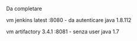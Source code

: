 Da completare

vm jenkins latest :8080 - da autenticare
java 1.8.112

vm artifactory 3.4.1 :8081 - senza user
java 1.7
